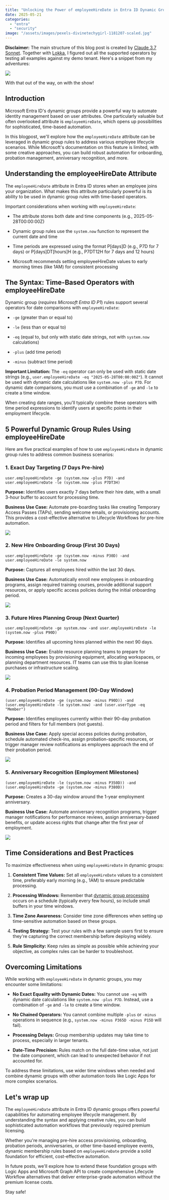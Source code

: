 ```yaml
---
title: "Unlocking the Power of employeeHireDate in Entra ID Dynamic Groups"
date: 2025-05-21
categories: 
  - "entra"
  - "security"
image: "/assets/images/pexels-divinetechygirl-1181207-scaled.jpg"
---
```


**Disclaimer:** The main structure of this blog post is created by [Claude 3.7 Sonnet](https://www.anthropic.com/claude/sonnet). Together with [Lokka](https://lokka.dev/), I figured out all the supported operators by testing all examples against my demo tenant. Here's a snippet from my adventures:

![](/assets/images/image-31.png)

With that out of the way, on with the show!

## Introduction

Microsoft Entra ID's dynamic groups provide a powerful way to automate identity management based on user attributes. One particularly valuable but often overlooked attribute is `employeeHireDate`, which opens up possibilities for sophisticated, time-based automation.

In this blogpost, we'll explore how the `employeeHireDate` attribute can be leveraged in dynamic group rules to address various employee lifecycle scenarios. While Microsoft's documentation on this feature is limited, with some creative approaches, you can build robust automation for onboarding, probation management, anniversary recognition, and more.

## Understanding the employeeHireDate Attribute

The `employeeHireDate` attribute in Entra ID stores when an employee joins your organization. What makes this attribute particularly powerful is its ability to be used in dynamic group rules with time-based operators.

Important considerations when working with `employeeHireDate`:

- The attribute stores both date and time components (e.g., 2025-05-28T00:00:00Z)

- Dynamic group rules use the `system.now` function to represent the current date and time

- Time periods are expressed using the format P\[days\]D (e.g., P7D for 7 days) or P\[days\]DT\[hours\]H (e.g., P7DT12H for 7 days and 12 hours)

- Microsoft recommends setting employeeHireDate values to early morning times (like 1AM) for consistent processing

## The Syntax: Time-Based Operators with employeeHireDate

Dynamic group (_requires Microsoft Entra ID P1_) rules support several operators for date comparisons with `employeeHireDate`:

- `-ge` (greater than or equal to)

- `-le` (less than or equal to)

- `-eq` (equal to, but only with static date strings, not with `system.now` calculations)

- `-plus` (add time period)

- `-minus` (subtract time period)

**Important Limitation:** The `-eq` operator can only be used with static date strings (e.g., `user.employeeHireDate -eq "2025-05-28T00:00:00Z"`). It cannot be used with dynamic date calculations like `system.now -plus P7D`. For dynamic date comparisons, you must use a combination of `-ge` and `-le` to create a time window.

When creating date ranges, you'll typically combine these operators with time period expressions to identify users at specific points in their employment lifecycle.

## 5 Powerful Dynamic Group Rules Using employeeHireDate

Here are five practical examples of how to use `employeeHireDate` in dynamic group rules to address common business scenarios:

### 1\. Exact Day Targeting (7 Days Pre-hire)

```
user.employeeHireDate -ge (system.now -plus P7D) -and user.employeeHireDate -le (system.now -plus P7DT3H)
```

**Purpose:** Identifies users exactly 7 days before their hire date, with a small 3-hour buffer to account for processing time.

**Business Use Case:** Automate pre-boarding tasks like creating Temporary Access Passes (TAPs), sending welcome emails, or provisioning accounts. This provides a cost-effective alternative to Lifecycle Workflows for pre-hire automation.

![](/assets/images/image-32.png)

### 2\. New Hire Onboarding Group (First 30 Days)

```
user.employeeHireDate -ge (system.now -minus P30D) -and user.employeeHireDate -le system.now
```

**Purpose:** Captures all employees hired within the last 30 days.

**Business Use Case:** Automatically enroll new employees in onboarding programs, assign required training courses, provide additional support resources, or apply specific access policies during the initial onboarding period.

![](/assets/images/image-33.png)

### 3\. Future Hires Planning Group (Next Quarter)

```
user.employeeHireDate -ge system.now -and user.employeeHireDate -le (system.now -plus P90D)
```

**Purpose:** Identifies all upcoming hires planned within the next 90 days.

**Business Use Case:** Enable resource planning teams to prepare for incoming employees by provisioning equipment, allocating workspaces, or planning department resources. IT teams can use this to plan license purchases or infrastructure scaling.

![](/assets/images/image-34.png)

### 4\. Probation Period Management (90-Day Window)

```
(user.employeeHireDate -ge (system.now -minus P90D)) -and (user.employeeHireDate -le system.now) -and (user.userType -eq "Member")
```

**Purpose:** Identifies employees currently within their 90-day probation period and filters for full members (not guests).

**Business Use Case:** Apply special access policies during probation, schedule automated check-ins, assign probation-specific resources, or trigger manager review notifications as employees approach the end of their probation period.

![](/assets/images/image-35.png)

### 5\. Anniversary Recognition (Employment Milestones)

```
(user.employeeHireDate -le (system.now -minus P350D)) -and (user.employeeHireDate -ge (system.now -minus P380D))
```

**Purpose:** Creates a 30-day window around the 1-year employment anniversary.

**Business Use Case:** Automate anniversary recognition programs, trigger manager notifications for performance reviews, assign anniversary-based benefits, or update access rights that change after the first year of employment.

![](/assets/images/image-37.png)

## Time Considerations and Best Practices

To maximize effectiveness when using `employeeHireDate` in dynamic groups:

1. **Consistent Time Values:** Set all `employeeHireDate` values to a consistent time, preferably early morning (e.g., 1AM) to ensure predictable processing.

3. **Processing Windows:** Remember that [dynamic group processing](https://learn.microsoft.com/en-us/entra/identity/users/manage-dynamic-group#how-dynamic-group-processing-works) occurs on a schedule (typically every few hours), so include small buffers in your time windows.

5. **Time Zone Awareness:** Consider time zone differences when setting up time-sensitive automation based on these groups.

7. **Testing Strategy:** Test your rules with a few sample users first to ensure they're capturing the correct membership before deploying widely.

9. **Rule Simplicity:** Keep rules as simple as possible while achieving your objective, as complex rules can be harder to troubleshoot.

## Overcoming Limitations

While working with `employeeHireDate` in dynamic groups, you may encounter some limitations:

- **No Exact Equality with Dynamic Dates:** You cannot use `-eq` with dynamic date calculations like `system.now -plus P7D`. Instead, use a combination of `-ge` and `-le` to create a time window.

- **No Chained Operators:** You cannot combine multiple `-plus` or `-minus` operations in sequence (e.g., `system.now -minus P365D -minus P15D` will fail).

- **Processing Delays:** Group membership updates may take time to process, especially in larger tenants.

- **Date-Time Precision:** Rules match on the full date-time value, not just the date component, which can lead to unexpected behavior if not accounted for.

To address these limitations, use wider time windows when needed and combine dynamic groups with other automation tools like Logic Apps for more complex scenarios.

## Let's wrap up

The `employeeHireDate` attribute in Entra ID dynamic groups offers powerful capabilities for automating employee lifecycle management. By understanding the syntax and applying creative rules, you can build sophisticated automation workflows that previously required premium licensing.

Whether you're managing pre-hire access provisioning, onboarding, probation periods, anniversaries, or other time-based employee events, dynamic membership rules based on `employeeHireDate` provide a solid foundation for efficient, cost-effective automation.

In future posts, we'll explore how to extend these foundation groups with Logic Apps and Microsoft Graph API to create comprehensive Lifecycle Workflow alternatives that deliver enterprise-grade automation without the premium license costs.

Stay safe!

